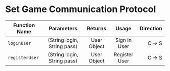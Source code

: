 # Set Game Communication Protocol

| Function Name   | Parameters                 | Returns     | Usage             | Direction |
| -------------   |:--------------------------:|:----------: |:-----------------:| ---------:|
| `loginUser`     | (String login, String pass)| User Object | Sign in User      | C -> S    |
| `registerUser`  | (String login, String pass)| User Object | Register User     | C -> S    |
